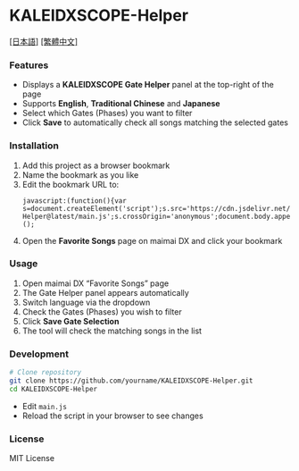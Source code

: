 # KALEIDXSCOPE-Helper
[[日本語]](https://github.com/XingYanTW/KALEIDXSCOPE-Helper/blob/main/README_JP.md) [[繁體中文]](https://github.com/XingYanTW/KALEIDXSCOPE-Helper/blob/main/README.md)

### Features
- Displays a **KALEIDXSCOPE Gate Helper** panel at the top-right of the page  
- Supports **English**, **Traditional Chinese** and **Japanese**  
- Select which Gates (Phases) you want to filter  
- Click **Save** to automatically check all songs matching the selected gates  

### Installation
1. Add this project as a browser bookmark  
2. Name the bookmark as you like  
3. Edit the bookmark URL to:
   ```
   javascript:(function(){var s=document.createElement('script');s.src='https://cdn.jsdelivr.net/gh/XingYanTW/KALEIDXSCOPE-Helper@latest/main.js';s.crossOrigin='anonymous';document.body.appendChild(s);})();
   ```
4. Open the **Favorite Songs** page on maimai DX and click your bookmark  

### Usage
1. Open maimai DX “Favorite Songs” page  
2. The Gate Helper panel appears automatically  
3. Switch language via the dropdown  
4. Check the Gates (Phases) you wish to filter  
5. Click **Save Gate Selection**  
6. The tool will check the matching songs in the list  

### Development
```bash
# Clone repository
git clone https://github.com/yourname/KALEIDXSCOPE-Helper.git
cd KALEIDXSCOPE-Helper
```
- Edit `main.js`  
- Reload the script in your browser to see changes  

### License
MIT License